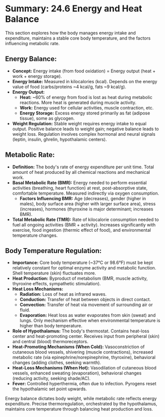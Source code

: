 # Summary: 24.6 Energy and Heat Balance

This section explores how the body manages energy intake and expenditure, maintains a stable core body temperature, and the factors influencing metabolic rate.

## Energy Balance:

*   **Concept:** Energy intake (from food oxidation) = Energy output (heat + work + energy storage).
*   **Energy Intake:** Measured in kilocalories (kcal). Depends on the energy value of food (carbs/proteins ~4 kcal/g, fats ~9 kcal/g).
*   **Energy Output:**
    *   **Heat:** ~60% of energy from food is lost as heat during metabolic reactions. More heat is generated during muscle activity.
    *   **Work:** Energy used for cellular activities, muscle contraction, etc.
    *   **Energy Storage:** Excess energy stored primarily as fat (adipose tissue), some as glycogen.
*   **Weight Regulation:** Stable weight requires energy intake to equal output. Positive balance leads to weight gain; negative balance leads to weight loss. Regulation involves complex hormonal and neural signals (leptin, insulin, ghrelin, hypothalamic centers).

## Metabolic Rate:

*   **Definition:** The body's rate of energy expenditure per unit time. Total amount of heat produced by all chemical reactions and mechanical work.
*   **Basal Metabolic Rate (BMR):** Energy needed to perform essential activities (breathing, heart function) at rest, post-absorptive state, comfortable temperature. Measured indirectly via oxygen consumption.
    *   **Factors Influencing BMR:** Age (decreases), gender (higher in males), body surface area (higher with larger surface area), stress (increases), hormones (thyroxine is major determinant; increases BMR).
*   **Total Metabolic Rate (TMR):** Rate of kilocalorie consumption needed to fuel all ongoing activities (BMR + activity). Increases significantly with exercise, food ingestion (thermic effect of food), and environmental temperature changes.

## Body Temperature Regulation:

*   **Importance:** Core body temperature (~37°C or 98.6°F) must be kept relatively constant for optimal enzyme activity and metabolic function. Shell temperature (skin) fluctuates more.
*   **Heat Production:** Byproduct of metabolism (BMR, muscle activity, thyroxine effects, sympathetic stimulation).
*   **Heat Loss Mechanisms:**
    *   **Radiation:** Loss of heat as infrared waves.
    *   **Conduction:** Transfer of heat between objects in direct contact.
    *   **Convection:** Transfer of heat via movement of surrounding air or fluid.
    *   **Evaporation:** Heat loss as water evaporates from skin (sweat) and lungs. Only mechanism effective when environmental temperature is higher than body temperature.
*   **Role of Hypothalamus:** The body's thermostat. Contains heat-loss center and heat-promoting center. Receives input from peripheral (skin) and central (blood) thermoreceptors.
*   **Heat-Promoting Mechanisms (When Cold):** Vasoconstriction of cutaneous blood vessels, shivering (muscle contractions), increased metabolic rate (via epinephrine/norepinephrine, thyroxine), behavioral changes (adding clothes, seeking warmth).
*   **Heat-Loss Mechanisms (When Hot):** Vasodilation of cutaneous blood vessels, enhanced sweating (evaporation), behavioral changes (reducing activity, seeking shade/AC).
*   **Fever:** Controlled hyperthermia, often due to infection. Pyrogens reset the hypothalamic set point upwards.

Energy balance dictates body weight, while metabolic rate reflects energy expenditure. Precise thermoregulation, orchestrated by the hypothalamus, maintains core temperature through balancing heat production and loss.

